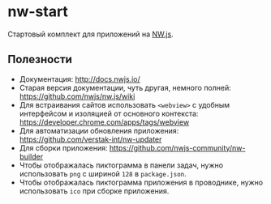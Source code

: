 # nw-start

Стартовый комплект для приложений на [NW.js](https://nwjs.io/).


## Полезности

* Документация: http://docs.nwjs.io/
* Старая версия документации, чуть другая, немного полней: https://github.com/nwjs/nw.js/wiki
* Для встраивания сайтов использовать `<webview>` с удобным интерфейсом и изоляцией от основного контекста: https://developer.chrome.com/apps/tags/webview
* Для автоматизации обновления приложения: https://github.com/verstak-int/nw-updater
* Для сборки приложения: https://github.com/nwjs-community/nw-builder
* Чтобы отображалась пиктограмма в панели задач, нужно использовать `png` с шириной `128` в `package.json`.
* Чтобы отображалась пиктограмма приложения в проводнике, нужно использовать `ico` при сборке приложения.
